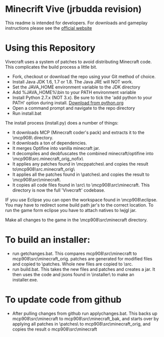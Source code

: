 
Minecrift Vive (jrbudda revision)
==============

This readme is intended for developers. For downloads and gameplay instructions please see the [official website](http://www.vivecraft.org/)


Using this Repository
========
 
 Vivecraft uses a system of patches to avoid distributing Minecraft code. This complicates the build process a little bit.
 
 - Fork, checkout or download the repo using your Git method of choice.
 - Install Java JDK 1.6, 1.7 or 1.8. The Java JRE will NOT work.
 - Set the JAVA_HOME environment variable to the JDK directory
 - Add %JAVA_HOME%\bin to your PATH environment variable
 - Install Python 2.7.x (NOT 3.x). Be sure to tick the 'add python to your PATH' option during install. [Download from python.org](https://www.python.org/downloads/)
 - Open a command prompt and navigate to the repo directory
 - Run install.bat
 
The install process (install.py) does a number of things:
 - It downloads MCP (Minecraft coder's pack) and extracts it to the \mcp908\ directory.
 - It downloads a ton of dependencies.
 - It merges Optifine into vanilla minecraft jar.
 - It decompiles and deobfuscates the combined minecraft/optifine into \mcp908\src\.minecraft_orig_nofix\
 - It applies any patches found in \mcppatches\ and copies the result to\mcp908\src\.minecraft_orig\
 - It applies all the patches found in \patches\ and copies the result to \mcp908\src\minecraft\. 
 - It copies all code files found in \src\ to \mcp908\src\minecraft\. This directory is now the full 'Vivecraft' codebase.
 
IF you use Eclipse you can open the workspace found in \mcp908\eclipse. You may have to redirect some build path jar's to the correct location. To run the game form eclipse you have to attach natives to lwjgl jar.

Make all changes to the game in the \mcp908\src\minecraft directory.

To build an installer:
========
 - run getchanges.bat. This compares mcp908\src\minecraft to mcp908\src\minecraft_orig. patches are generated for modified files and copied to \patches\. Whole new files are copied to \src\.
 - run build.bat. This takes the new files and patches and creates a jar. It then uses the code and jsons found in \installer\ to make an installer.exe.

To update code from github
========
  - After pulling changes from github run applychanges.bat. This backs up mcp908\src\minecraft to mcp908\src\minecraft_bak, and starts over by applying all patches in \patches\ to mcp908\src\minecraft_orig, and copies the result o mcp908\src\minecraft
  
 

